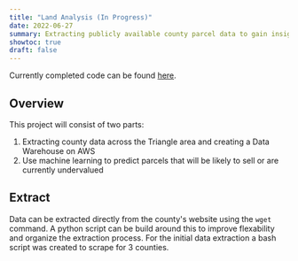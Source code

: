 ```yaml
---
title: "Land Analysis (In Progress)"
date: 2022-06-27
summary: Extracting publicly available county parcel data to gain insights into real estate sales.
showtoc: true
draft: false
---
```


Currently completed code can be found [here]("https://github.com/trey-capps/land-analysis").

## Overview

This project will consist of two parts:
1. Extracting county data across the Triangle area and creating a Data Warehouse on AWS
2. Use machine learning to predict parcels that will be likely to sell or are currently undervalued

## Extract
Data can be extracted directly from the county's website using the ```wget``` command. A python script can be build around this to improve flexability and organize the extraction process. For the initial data extraction a bash script was created to scrape for 3 counties.
